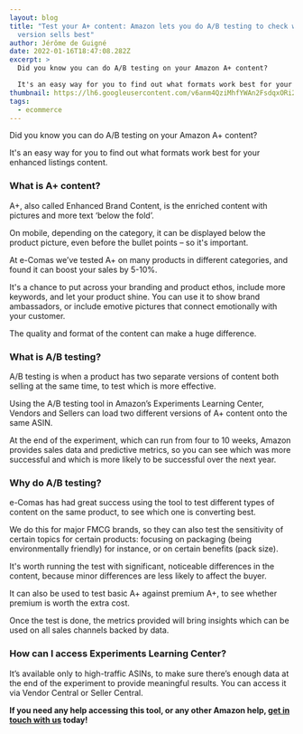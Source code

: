 ```yaml
---
layout: blog
title: "Test your A+ content: Amazon lets you do A/B testing to check which
  version sells best"
author: Jérôme de Guigné
date: 2022-01-16T18:47:08.282Z
excerpt: >
  Did you know you can do A/B testing on your Amazon A+ content?

  It's an easy way for you to find out what formats work best for your enhanced listings content.
thumbnail: https://lh6.googleusercontent.com/v6anm4QziMhfYWAn2FsdqxORi28htUYYqUa_K-TvfXGktkhLPjEbW8BRtL5d0c3Zv0a0WckK6HscJuzJXSe7-pqHo8h3g9HGbNskPAWq5rcCZMTdcUxwaho6aOvg_Bx3Gt_3bRPO
tags:
  - ecommerce
---
```

Did you know you can do A/B testing on your Amazon A+ content?

It's an easy way for you to find out what formats work best for your enhanced listings content.

### What is A+ content?

A+, also called Enhanced Brand Content, is the enriched content with pictures and more text ‘below the fold’.

On mobile, depending on the category, it can be displayed below the product picture, even before the bullet points – so it's important.

At e-Comas we’ve tested A+ on many products in different categories, and found it can boost your sales by 5-10%.

It's a chance to put across your branding and product ethos, include more keywords, and let your product shine. You can use it to show brand ambassadors, or include emotive pictures that connect emotionally with your customer.

The quality and format of the content can make a huge difference.

### What is A/B testing?

A/B testing is when a product has two separate versions of content both selling at the same time, to test which is more effective.

Using the A/B testing tool in Amazon’s Experiments Learning Center, Vendors and Sellers can load two different versions of A+ content onto the same ASIN.

At the end of the experiment, which can run from four to 10 weeks, Amazon provides sales data and predictive metrics, so you can see which was more successful and which is more likely to be successful over the next year.

### Why do A/B testing?

e-Comas has had great success using the tool to test different types of content on the same product, to see which one is converting best.

We do this for major FMCG brands, so they can also test the sensitivity of certain topics for certain products: focusing on packaging (being environmentally friendly) for instance, or on certain benefits (pack size).

It's worth running the test with significant, noticeable differences in the content, because minor differences are less likely to affect the buyer.

It can also be used to test basic A+ against premium A+, to see whether premium is worth the extra cost.

Once the test is done, the metrics provided will bring insights which can be used on all sales channels backed by data.

### How can I access Experiments Learning Center?

It’s available only to high-traffic ASINs, to make sure there’s enough data at the end of the experiment to provide meaningful results. You can access it via Vendor Central or Seller Central. 

**If you need any help accessing this tool, or any other Amazon help, [get in touch with us](https://e-comas.com/contact.html) today!**